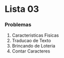 # Lista 03

### Problemas
1) Caracteristicas Fisicas
2) Traducao de Texto
3) Brincando de Loteria
4) Contar Caracteres
